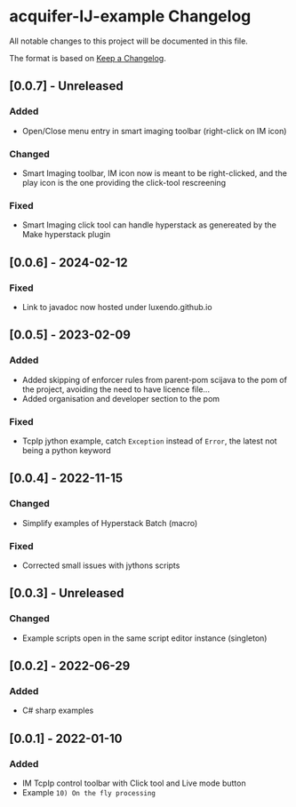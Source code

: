 # acquifer-IJ-example Changelog
All notable changes to this project will be documented in this file.

The format is based on [Keep a Changelog](https://keepachangelog.com/en/1.0.0/).

## [0.0.7] - Unreleased

### Added
- Open/Close menu entry in smart imaging toolbar (right-click on IM icon)

### Changed
- Smart Imaging toolbar, IM icon now is meant to be right-clicked, and the play icon is the one providing the click-tool rescreening

### Fixed
- Smart Imaging click tool can handle hyperstack as genereated by the Make hyperstack plugin



## [0.0.6] - 2024-02-12

### Fixed
- Link to javadoc now hosted under luxendo.github.io


## [0.0.5] - 2023-02-09

### Added
- Added skipping of enforcer rules from parent-pom scijava to the pom of the project, avoiding the need to have licence file...
- Added organisation and developer section to the pom

### Fixed
- TcpIp jython example, catch `Exception` instead of `Error`, the latest not being a python keyword 


## [0.0.4] - 2022-11-15

### Changed
- Simplify examples of Hyperstack Batch (macro)

### Fixed
- Corrected small issues with jythons scripts


## [0.0.3] - Unreleased

### Changed
- Example scripts open in the same script editor instance (singleton)


## [0.0.2] - 2022-06-29

### Added
- C# sharp examples


## [0.0.1] - 2022-01-10

### Added
- IM TcpIp control toolbar with Click tool and Live mode button
- Example `10) On the fly processing`